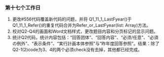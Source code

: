 ### 第十七个工作日
1. 更改#556代码覆盖新代码的问题，并将 Q1_11_1_LastFyear()于Q1_11_1_Refer()的重复代码合并为Refer_or_LastFyear(list: Array<any>)方法。
2. 校对Q2-Q4的画面和Word文档样式，更改题目内容和分页标记的显示问题。
3. 统计Q2代码，统计内容包括：“回答团体”、“回答内容”、“必须/任意”、“必須の例外”、“表示条件”、“実行計画本体参照”与“昨年度回答参照”。结果：除了Q2-1(2)code为3、4的两个必须check没有去掉，其他都已经完成。